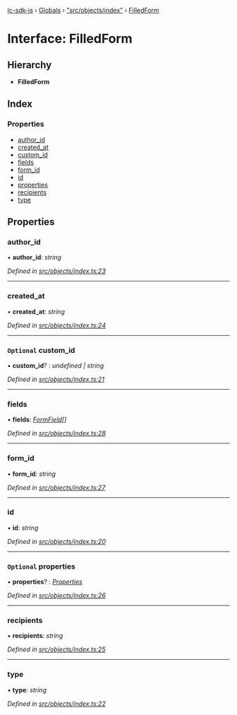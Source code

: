 [lc-sdk-js](../README.md) › [Globals](../globals.md) › ["src/objects/index"](../modules/_src_objects_index_.md) › [FilledForm](_src_objects_index_.filledform.md)

# Interface: FilledForm

## Hierarchy

* **FilledForm**

## Index

### Properties

* [author_id](_src_objects_index_.filledform.md#author_id)
* [created_at](_src_objects_index_.filledform.md#created_at)
* [custom_id](_src_objects_index_.filledform.md#optional-custom_id)
* [fields](_src_objects_index_.filledform.md#fields)
* [form_id](_src_objects_index_.filledform.md#form_id)
* [id](_src_objects_index_.filledform.md#id)
* [properties](_src_objects_index_.filledform.md#optional-properties)
* [recipients](_src_objects_index_.filledform.md#recipients)
* [type](_src_objects_index_.filledform.md#type)

## Properties

###  author_id

• **author_id**: *string*

*Defined in [src/objects/index.ts:23](https://github.com/livechat/lc-sdk-js/blob/38eeefe/src/objects/index.ts#L23)*

___

###  created_at

• **created_at**: *string*

*Defined in [src/objects/index.ts:24](https://github.com/livechat/lc-sdk-js/blob/38eeefe/src/objects/index.ts#L24)*

___

### `Optional` custom_id

• **custom_id**? : *undefined | string*

*Defined in [src/objects/index.ts:21](https://github.com/livechat/lc-sdk-js/blob/38eeefe/src/objects/index.ts#L21)*

___

###  fields

• **fields**: *[FormField](_src_objects_index_.formfield.md)[]*

*Defined in [src/objects/index.ts:28](https://github.com/livechat/lc-sdk-js/blob/38eeefe/src/objects/index.ts#L28)*

___

###  form_id

• **form_id**: *string*

*Defined in [src/objects/index.ts:27](https://github.com/livechat/lc-sdk-js/blob/38eeefe/src/objects/index.ts#L27)*

___

###  id

• **id**: *string*

*Defined in [src/objects/index.ts:20](https://github.com/livechat/lc-sdk-js/blob/38eeefe/src/objects/index.ts#L20)*

___

### `Optional` properties

• **properties**? : *[Properties](_src_objects_index_.properties.md)*

*Defined in [src/objects/index.ts:26](https://github.com/livechat/lc-sdk-js/blob/38eeefe/src/objects/index.ts#L26)*

___

###  recipients

• **recipients**: *string*

*Defined in [src/objects/index.ts:25](https://github.com/livechat/lc-sdk-js/blob/38eeefe/src/objects/index.ts#L25)*

___

###  type

• **type**: *string*

*Defined in [src/objects/index.ts:22](https://github.com/livechat/lc-sdk-js/blob/38eeefe/src/objects/index.ts#L22)*
